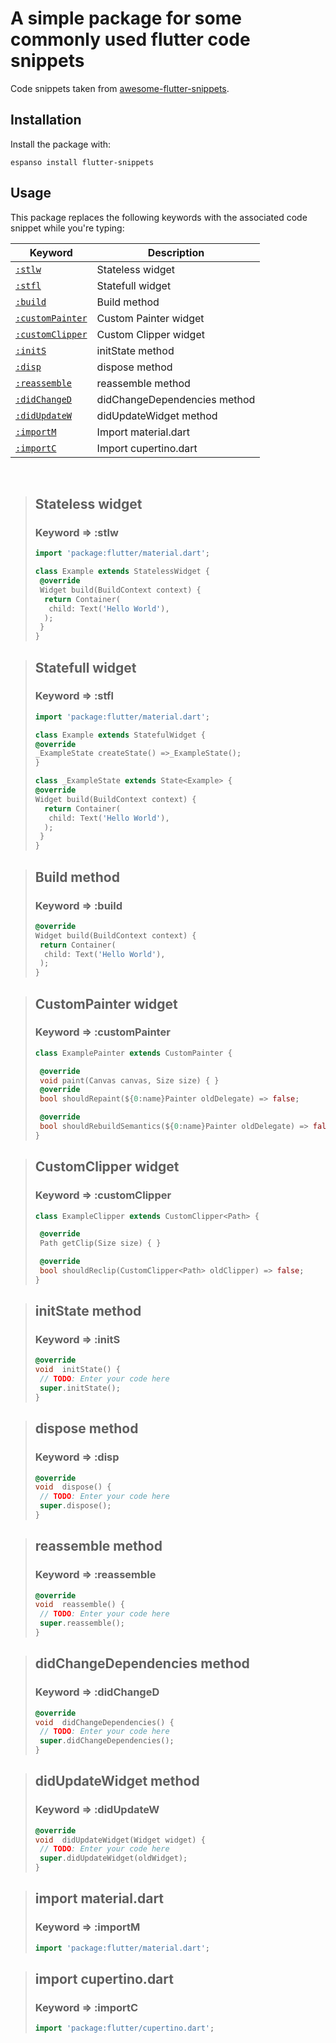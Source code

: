 # A simple package for some commonly used flutter code snippets

Code snippets taken from [awesome-flutter-snippets](https://github.com/Nash0x7E2/awesome-flutter-snippets).

## Installation

Install the package with:

``` shell
espanso install flutter-snippets
```

## Usage

This package replaces the following keywords with the associated code snippet while you're typing:

Keyword | Description
--- | ---
[`:stlw`](#stateless-widget) | Stateless widget
[`:stfl`](#statefull-widget) | Statefull widget
[`:build`](#build-method) | Build method
[`:customPainter`](#custompainter-widget) | Custom Painter widget
[`:customClipper`](#customclipper-widget) | Custom Clipper widget
[`:initS`](#initstate-method) | initState method
[`:disp`](#dispose-method) | dispose method
[`:reassemble`](#reassemble-method) | reassemble method
[`:didChangeD`](#didchangedependencies-method) | didChangeDependencies method
[`:didUpdateW`](#didupdatewidget-method) | didUpdateWidget method
[`:importM`](#import-materialdart) | Import material.dart
[`:importC`](#import-cupertinodart) | Import cupertino.dart

</br>

> ## Stateless widget
>
> ### Keyword => **:stlw**
>
> ```dart
> import 'package:flutter/material.dart';
>
> class Example extends StatelessWidget {
>  @override
>  Widget build(BuildContext context) {
>   return Container(
>    child: Text('Hello World'),
>   );
>  }
> }
> ```
<!-- -->
> ## Statefull widget
>
> ### Keyword => **:stfl**
>
> ```dart
> import 'package:flutter/material.dart';
>
> class Example extends StatefulWidget {
> @override
> _ExampleState createState() =>_ExampleState();
> }
>
> class _ExampleState extends State<Example> {
> @override
> Widget build(BuildContext context) {
>   return Container(
>    child: Text('Hello World'),
>   );
>  }
> }
> ```
<!-- -->
> ## Build method
>
> ### Keyword => **:build**
>
> ```dart
> @override
> Widget build(BuildContext context) {
>  return Container(
>   child: Text('Hello World'),
>  );
> }
> ```
<!-- -->
> ## CustomPainter widget
>
> ### Keyword => **:customPainter**
>
> ```dart
> class ExamplePainter extends CustomPainter {
> 
>  @override
>  void paint(Canvas canvas, Size size) { }
>  @override
>  bool shouldRepaint(${0:name}Painter oldDelegate) => false;
> 
>  @override
>  bool shouldRebuildSemantics(${0:name}Painter oldDelegate) => false;
> }
> ```
<!-- -->
> ## CustomClipper widget
>
> ### Keyword => **:customClipper**
>
> ```dart
> class ExampleClipper extends CustomClipper<Path> {
> 
>  @override
>  Path getClip(Size size) { }
> 
>  @override
>  bool shouldReclip(CustomClipper<Path> oldClipper) => false;
> }
> ```
<!-- -->
> ## initState method
>
> ### Keyword => **:initS**
>
> ```dart
> @override
> void  initState() {
>  // TODO: Enter your code here
>  super.initState();
> }
> ```
<!-- -->
> ## dispose method
>
> ### Keyword => **:disp**
>
> ```dart
> @override
> void  dispose() {
>  // TODO: Enter your code here
>  super.dispose();
> }
> ```
<!-- -->
> ## reassemble method
>
> ### Keyword => **:reassemble**
>
> ```dart
> @override
> void  reassemble() {
>  // TODO: Enter your code here
>  super.reassemble();
> }
> ```
<!-- -->
> ## didChangeDependencies method
>
> ### Keyword => **:didChangeD**
>
> ```dart
> @override
> void  didChangeDependencies() {
>  // TODO: Enter your code here
>  super.didChangeDependencies();
> }
> ```
<!-- -->
> ## didUpdateWidget method
>
> ### Keyword => **:didUpdateW**
>
> ```dart
> @override
> void  didUpdateWidget(Widget widget) {
>  // TODO: Enter your code here
>  super.didUpdateWidget(oldWidget);
> }
> ```
<!-- -->
> ## import material.dart
>
> ### Keyword => **:importM**
>
> ```dart
> import 'package:flutter/material.dart';
> ```
<!-- -->
> ## import cupertino.dart
>
> ### Keyword => **:importC**
>
> ```dart
> import 'package:flutter/cupertino.dart';
> ```
